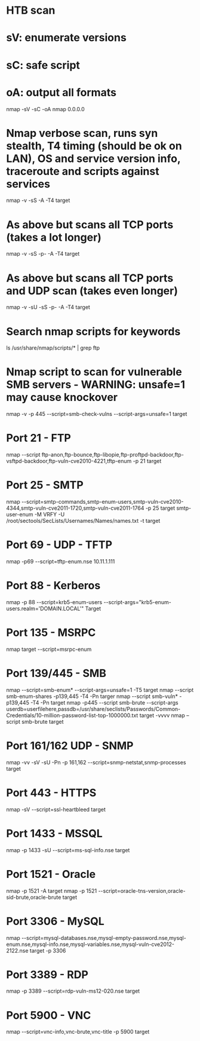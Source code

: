 # HTB scan
# sV: enumerate versions
# sC: safe script
# oA: output all formats
nmap -sV -sC -oA nmap 0.0.0.0

# Nmap verbose scan, runs syn stealth, T4 timing (should be ok on LAN), OS and service version info, traceroute and scripts against services
nmap -v -sS -A -T4 target

# As above but scans all TCP ports (takes a lot longer)
nmap -v -sS -p- -A -T4 target

# As above but scans all TCP ports and UDP scan (takes even longer)
nmap -v -sU -sS -p- -A -T4 target

# Search nmap scripts for keywords
ls /usr/share/nmap/scripts/* | grep ftp

# Nmap script to scan for vulnerable SMB servers - WARNING: unsafe=1 may cause knockover
nmap -v -p 445 --script=smb-check-vulns --script-args=unsafe=1 target

# Port 21 - FTP
nmap --script ftp-anon,ftp-bounce,ftp-libopie,ftp-proftpd-backdoor,ftp-vsftpd-backdoor,ftp-vuln-cve2010-4221,tftp-enum -p 21 target

# Port 25 - SMTP
nmap --script=smtp-commands,smtp-enum-users,smtp-vuln-cve2010-4344,smtp-vuln-cve2011-1720,smtp-vuln-cve2011-1764 -p 25 target
smtp-user-enum -M VRFY -U /root/sectools/SecLists/Usernames/Names/names.txt -t target

# Port 69 - UDP - TFTP
nmap -p69 --script=tftp-enum.nse 10.11.1.111

# Port 88 - Kerberos
nmap -p 88 --script=krb5-enum-users --script-args="krb5-enum-users.realm='DOMAIN.LOCAL'" Target

# Port 135 - MSRPC
nmap target --script=msrpc-enum

# Port 139/445 - SMB
nmap --script=smb-enum* --script-args=unsafe=1 -T5 target
nmap --script smb-enum-shares -p139,445 -T4 -Pn targer
nmap --script smb-vuln* -p139,445 -T4 -Pn target
nmap -p445 --script smb-brute --script-args userdb=userfilehere,passdb=/usr/share/seclists/Passwords/Common-Credentials/10-million-password-list-top-1000000.txt target  -vvvv
nmap –script smb-brute target

# Port 161/162 UDP - SNMP
nmap -vv -sV -sU -Pn -p 161,162 --script=snmp-netstat,snmp-processes target

# Port 443 - HTTPS
nmap -sV --script=ssl-heartbleed target

# Port 1433 - MSSQL
nmap -p 1433 -sU --script=ms-sql-info.nse target

# Port 1521 - Oracle
nmap -p 1521 -A target
nmap -p 1521 --script=oracle-tns-version,oracle-sid-brute,oracle-brute target

# Port 3306 - MySQL
nmap --script=mysql-databases.nse,mysql-empty-password.nse,mysql-enum.nse,mysql-info.nse,mysql-variables.nse,mysql-vuln-cve2012-2122.nse target -p 3306

# Port 3389 - RDP
nmap -p 3389 --script=rdp-vuln-ms12-020.nse target

# Port 5900 - VNC
nmap --script=vnc-info,vnc-brute,vnc-title -p 5900 target

